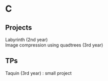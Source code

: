 # C
## Projects
Labyrinth (2nd year)\
Image compression using quadtrees (3rd year)

## TPs
Taquin (3rd year) : small project
